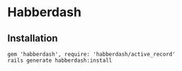 # Habberdash

## Installation

    gem 'habberdash', require: 'habberdash/active_record'
    rails generate habberdash:install

